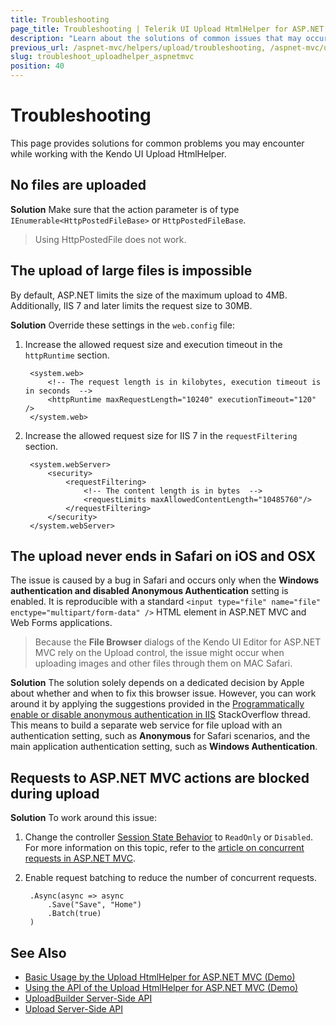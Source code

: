 ```yaml
---
title: Troubleshooting
page_title: Troubleshooting | Telerik UI Upload HtmlHelper for ASP.NET MVC
description: "Learn about the solutions of common issues that may occur while working with Kendo UI Upload for ASP.NET MVC."
previous_url: /aspnet-mvc/helpers/upload/troubleshooting, /aspnet-mvc/upload/troubleshooting
slug: troubleshoot_uploadhelper_aspnetmvc
position: 40
---
```


# Troubleshooting

This page provides solutions for common problems you may encounter while working with the Kendo UI Upload HtmlHelper.

## No files are uploaded

**Solution** Make sure that the action parameter is of type `IEnumerable<HttpPostedFileBase>` or `HttpPostedFileBase`.

> Using HttpPostedFile does not work.

## The upload of large files is impossible

By default, ASP.NET limits the size of the maximum upload to 4MB. Additionally, IIS 7 and later limits the request size to 30MB.

**Solution** Override these settings in the `web.config` file:

1. Increase the allowed request size and execution timeout in the `httpRuntime` section.

        <system.web>
            <!-- The request length is in kilobytes, execution timeout is in seconds  -->
            <httpRuntime maxRequestLength="10240" executionTimeout="120" />
        </system.web>

1. Increase the allowed request size for IIS 7 in the `requestFiltering` section.

        <system.webServer>
            <security>
                <requestFiltering>
                    <!-- The content length is in bytes  -->
                    <requestLimits maxAllowedContentLength="10485760"/>
                </requestFiltering>
            </security>
        </system.webServer>

## The upload never ends in Safari on iOS and OSX

The issue is caused by a bug in Safari and occurs only when the **Windows authentication and disabled Anonymous Authentication** setting is enabled. It is reproducible with a standard `<input type="file" name="file" enctype="multipart/form-data" />` HTML element in ASP.NET MVC and Web Forms applications.

> Because the **File Browser** dialogs of the Kendo UI Editor for ASP.NET MVC rely on the Upload control, the issue might occur when uploading images and other files through them on MAC Safari.

**Solution** The solution solely depends on a dedicated decision by Apple about whether and when to fix this browser issue. However, you can work around it by applying the suggestions provided in the [Programmatically enable or disable anonymous authentication in IIS](http://stackoverflow.com/questions/28419304/programmatically-enable-or-disable-anonymous-authentication-in-iis) StackOverflow thread. This means to build a separate web service for file upload with an authentication setting, such as **Anonymous** for Safari scenarios, and the main application authentication setting, such as **Windows Authentication**.

## Requests to ASP.NET MVC actions are blocked during upload

**Solution** To work around this issue:

1. Change the controller [Session State Behavior](http://msdn.microsoft.com/en-us/library/system.web.sessionstate.sessionstatebehavior.aspx) to `ReadOnly` or `Disabled`. For more information on this topic, refer to the [article on concurrent requests in ASP.NET MVC](http://weblogs.asp.net/imranbaloch/archive/2010/07/10/concurrent-requests-in-asp-net-mvc.aspx).
1. Enable request batching to reduce the number of concurrent requests.

        .Async(async => async
            .Save("Save", "Home")
            .Batch(true)
        )

## See Also

* [Basic Usage by the Upload HtmlHelper for ASP.NET MVC (Demo)](https://demos.telerik.com/aspnet-mvc/upload)
* [Using the API of the Upload HtmlHelper for ASP.NET MVC (Demo)](https://demos.telerik.com/aspnet-mvc/upload/api)
* [UploadBuilder Server-Side API](http://docs.telerik.com/aspnet-mvc/api/Kendo.Mvc.UI.Fluent/UploadBuilder)
* [Upload Server-Side API](/api/upload)
